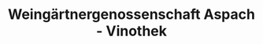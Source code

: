 ---
title: "Weingärtnergenossenschaft Aspach - Vinothek"
url: /aspach/weingaertnergenossenschaft-aspach-vinothek/
shop: Wein
---